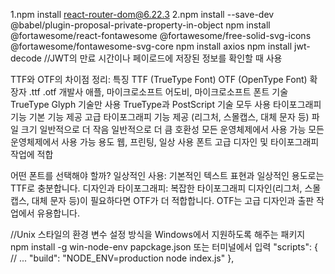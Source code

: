 1.npm install react-router-dom@6.22.3
2.npm install --save-dev @babel/plugin-proposal-private-property-in-object
npm install @fortawesome/react-fontawesome @fortawesome/free-solid-svg-icons @fortawesome/fontawesome-svg-core
npm install axios
npm install jwt-decode //JWT의 만료 시간이나 페이로드에 저장된 정보를 확인할 때 사용

TTF와 OTF의 차이점 정리:
특징	TTF (TrueType Font)	OTF (OpenType Font)
확장자	            .ttf	                     .otf
개발사	            애플, 마이크로소프트	       어도비, 마이크로소프트
폰트 기술	        TrueType Glyph 기술만 사용	  TrueType과 PostScript 기술 모두 사용
타이포그래피 기능	 기본 기능 제공	               고급 타이포그래피 기능 제공 (리그처, 스몰캡스, 대체 문자 등)
파일 크기	        일반적으로 더 작음	           일반적으로 더 큼
호환성	            모든 운영체제에서 사용 가능	   모든 운영체제에서 사용 가능
용도	           웹, 프린팅, 일상 사용 폰트	   고급 디자인 및 타이포그래피 작업에 적합

어떤 폰트를 선택해야 할까?
일상적인 사용: 기본적인 텍스트 표현과 일상적인 용도로는 TTF로 충분합니다.
디자인과 타이포그래피: 복잡한 타이포그래피 디자인(리그처, 스몰캡스, 대체 문자 등)이 필요하다면 OTF가 더 적합합니다. OTF는 고급 디자인과 출판 작업에서 유용합니다.

//Unix 스타일의 환경 변수 설정 방식을 Windows에서 지원하도록 해주는 패키지
npm install -g win-node-env
papckage.json 또는 터미널에서 입력
"scripts": {
  // ...
  "build": "NODE_ENV=production node index.js"
},